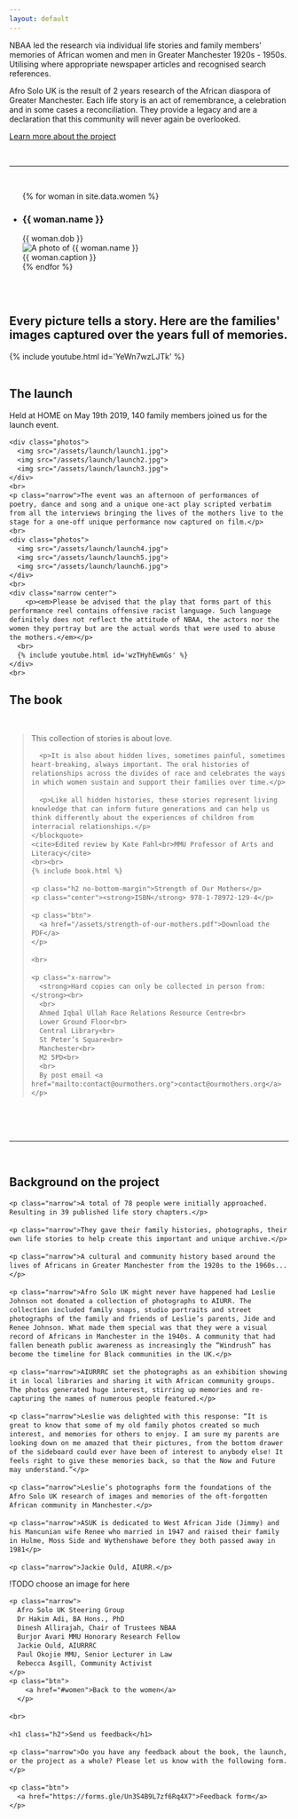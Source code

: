 ```yaml
---
layout: default
---
```


<section>
  <div class="hero__wrapper">
    <div class="hero">
      <div class="content">
        <!-- <h1 class="hero__title narrow">do we need a headline?</h1> -->
      </div>
    </div>
  </div>

  <div class="hero__caption">
    <div class="content">
      <div class="hero__caption-text">
        NBAA led the research via individual life stories and family members' memories of African women and men in Greater Manchester 1920s - 1950s. Utilising where appropriate newspaper articles and recognised search references.
      </div>
    </div>
  </div>

  <div class="content">
    <p class="h2 narrow">Afro Solo UK is the result of 2 years research of the African diaspora of Greater Manchester. Each life story is an act of remembrance, a celebration and in some cases a reconciliation. They provide a legacy and are a declaration that this community will never again be overlooked.</p>
    <p class="btn">
      <a href="#about">Learn more about the project</a>
    </p>
  </div>
  <br>
</section>

<hr>

<section id="women">
  <div class="content">
    <br>
    <ul class="women reset">
      {% for woman in site.data.women %}
        <li class="woman">
          <h3 class="woman__name">{{ woman.name }}</h3>
          <div class="woman__dob">{{ woman.dob }}</div>
          <img src="/assets/women/{{ woman.photo }}" class="woman__photo" alt="A photo of {{ woman.name }}">
          <div class="woman__caption">{{ woman.caption }}</div>
        </li>
      {% endfor %}
    </ul>
  </div>
  <br><br>
</section>

<section>
  <div class="theme-2">
    <div class="content content--padding">
      <h2 class="narrow">Every picture tells a story. Here are the families' images captured over the years full of memories.</h2>
      {% include youtube.html id='YeWn7wzLJTk' %}
    </div>
    <br>
  </div>
</section>

<section id="performances">
  <div class="theme-3">
    <div class="content content--padding">
      <h1>The launch</h1>
    </div>
  </div>

  <div class="content">
    <p class="h2 narrow">Held at HOME on May 19th 2019, 140 family members joined us for the launch event.</p>

    <div class="photos">
      <img src="/assets/launch/launch1.jpg">
      <img src="/assets/launch/launch2.jpg">
      <img src="/assets/launch/launch3.jpg">
    </div>
    <br>
    <p class="narrow">The event was an afternoon of performances of poetry, dance and song and a unique one-act play scripted verbatim from all the interviews bringing the lives of the mothers live to the stage for a one-off unique performance now captured on film.</p>
    <br>
    <div class="photos">
      <img src="/assets/launch/launch4.jpg">
      <img src="/assets/launch/launch5.jpg">
      <img src="/assets/launch/launch6.jpg">
    </div>
    <br>
    <div class="narrow center">
        <p><em>Please be advised that the play that forms part of this performance reel contains offensive racist language. Such language definitely does not reflect the attitude of NBAA, the actors nor the women they portray but are the actual words that were used to abuse the mothers.</em></p>
      <br>
      {% include youtube.html id='wzTHyhEwmGs' %}
    </div>
    <br>

  </div>
</section>

<section id="book">
  <div class="theme-3">
    <div class="content content--padding">
      <h1>The book</h1>
    </div>
  </div>

  <div class="content">
    <br>
    <blockquote class="x-narrow">
      <p>This collection of stories is about love.</p>

      <p>It is also about hidden lives, sometimes painful, sometimes heart-breaking, always important. The oral histories of relationships across the divides of race and celebrates the ways in which women sustain and support their families over time.</p>

      <p>Like all hidden histories, these stories represent living knowledge that can inform future generations and can help us think differently about the experiences of children from interracial relationships.</p>
    </blockquote>
    <cite>Edited review by Kate Pahl<br>MMU Professor of Arts and Literacy</cite>
    <br><br>
    {% include book.html %}

    <p class="h2 no-bottom-margin">Strength of Our Mothers</p>
    <p class="center"><strong>ISBN</strong> 978-1-78972-129-4</p>

    <p class="btn">
      <a href="/assets/strength-of-our-mothers.pdf">Download the PDF</a>
    </p>

    <br>

    <p class="x-narrow">
      <strong>Hard copies can only be collected in person from:</strong><br>
      <br>
      Ahmed Iqbal Ullah Race Relations Resource Centre<br>
      Lower Ground Floor<br>
      Central Library<br>
      St Peter’s Square<br>
      Manchester<br>
      M2 5PD<br>
      <br>
      By post email <a href="mailto:contact@ourmothers.org">contact@ourmothers.org</a>
    </p>

  </div>
</section>

<br><br><br>

<hr>

<section id="about">
  <div class="content">
    <br>
    <h1 class="h2">Background on the project</h1>

    <p class="narrow">A total of 78 people were initially approached. Resulting in 39 published life story chapters.</p>

    <p class="narrow">They gave their family histories, photographs, their own life stories to help create this important and unique archive.</p>

    <p class="narrow">A cultural and community history based around the lives of Africans in Greater Manchester from the 1920s to the 1960s...</p>

    <p class="narrow">Afro Solo UK might never have happened had Leslie Johnson not donated a collection of photographs to AIURR. The collection included family snaps, studio portraits and street photographs of the family and friends of Leslie’s parents, Jide and Renee Johnson. What made them special was that they were a visual record of Africans in Manchester in the 1940s. A community that had fallen beneath public awareness as increasingly the “Windrush” has become the timeline for Black communities in the UK.</p>

    <p class="narrow">AIURRRC set the photographs as an exhibition showing it in local libraries and sharing it with African community groups. The photos generated huge interest, stirring up memories and re-capturing the names of numerous people featured.</p>

    <p class="narrow">Leslie was delighted with this response: “It is great to know that some of my old family photos created so much interest, and memories for others to enjoy. I am sure my parents are looking down on me amazed that their pictures, from the bottom drawer of the sideboard could ever have been of interest to anybody else! It feels right to give these memories back, so that the Now and Future may understand.”</p>

    <p class="narrow">Leslie’s photographs form the foundations of the Afro Solo UK research of images and memories of the oft-forgotten African community in Manchester.</p>

    <p class="narrow">ASUK is dedicated to West African Jide (Jimmy) and his Mancunian wife Renee who married in 1947 and raised their family in Hulme, Moss Side and Wythenshawe before they both passed away in 1981</p>

    <p class="narrow">Jackie Ould, AIURR.</p>

!TODO choose an image for here

    <p class="narrow">
      Afro Solo UK Steering Group
      Dr Hakim Adi, BA Hons., PhD
      Dinesh Allirajah, Chair of Trustees NBAA
      Burjor Avari MMU Honorary Research Fellow
      Jackie Ould, AIURRRC
      Paul Okojie MMU, Senior Lecturer in Law
      Rebecca Asgill, Community Activist
    </p>
    <p class="btn">
        <a href="#women">Back to the women</a>
      </p>

    <br>

    <h1 class="h2">Send us feedback</h1>

    <p class="narrow">Do you have any feedback about the book, the launch, or the project as a whole? Please let us know with the following form.</p>

    <p class="btn">
      <a href="https://forms.gle/Un3S4B9L7zf6Rq4X7">Feedback form</a>
    </p>

  </div>
</section>
